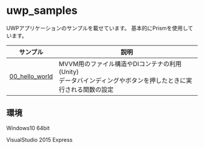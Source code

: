 # uwp_samples
UWPアプリケーションのサンプルを載せています。
基本的にPrismを使用しています。

| サンプル | 説明 |
-----------|-------------|
| [00_hello_world][1] | MVVM用のファイル構造やDIコンテナの利用(Unity)<br>データバインディングやボタンを押したときに実行される関数の設定


[1]: 00_hello_world/


## 環境
Windows10 64bit

VisualStudio 2015 Express
